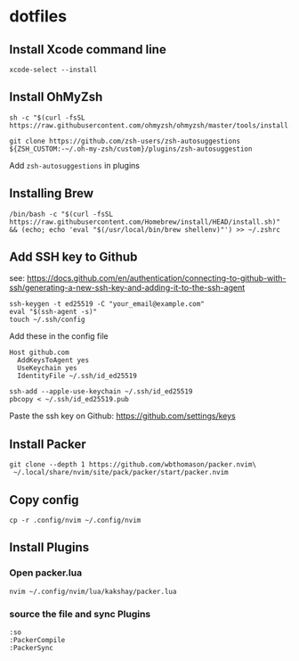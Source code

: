 # dotfiles

## Install Xcode command line
```
xcode-select --install
```

## Install OhMyZsh
```
sh -c "$(curl -fsSL https://raw.githubusercontent.com/ohmyzsh/ohmyzsh/master/tools/install.sh)"

git clone https://github.com/zsh-users/zsh-autosuggestions ${ZSH_CUSTOM:-~/.oh-my-zsh/custom}/plugins/zsh-autosuggestion
```
Add `zsh-autosuggestions` in plugins

## Installing Brew
```
/bin/bash -c "$(curl -fsSL https://raw.githubusercontent.com/Homebrew/install/HEAD/install.sh)" && (echo; echo 'eval "$(/usr/local/bin/brew shellenv)"') >> ~/.zshrc
```

## Add SSH key to Github
see: https://docs.github.com/en/authentication/connecting-to-github-with-ssh/generating-a-new-ssh-key-and-adding-it-to-the-ssh-agent
```
ssh-keygen -t ed25519 -C "your_email@example.com"
eval "$(ssh-agent -s)"
touch ~/.ssh/config
```
Add these in the config file
```
Host github.com
  AddKeysToAgent yes
  UseKeychain yes
  IdentityFile ~/.ssh/id_ed25519
```

```
ssh-add --apple-use-keychain ~/.ssh/id_ed25519
pbcopy < ~/.ssh/id_ed25519.pub
```

Paste the ssh key on Github: https://github.com/settings/keys

## Install Packer

```
git clone --depth 1 https://github.com/wbthomason/packer.nvim\
 ~/.local/share/nvim/site/pack/packer/start/packer.nvim
```
## Copy config

```
cp -r .config/nvim ~/.config/nvim
```

## Install Plugins

### Open packer.lua
```
nvim ~/.config/nvim/lua/kakshay/packer.lua
```

### source the file and sync Plugins
```
:so 
:PackerCompile
:PackerSync
```

